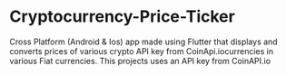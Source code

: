 # Cryptocurrency-Price-Ticker
Cross Platform (Android & Ios) app made using Flutter that displays and converts prices of various crypto API key from CoinApi.iocurrencies in various Fiat currencies.
This projects uses an API key from CoinAPI.io 
